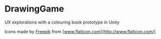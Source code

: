 # DrawingGame
UX explorations with a colouring book prototype in Unity

Icons made by [Freepik](https://www.flaticon.com/authors/freepik) from [www.flaticon.com](http://www.flaticon.com/)
